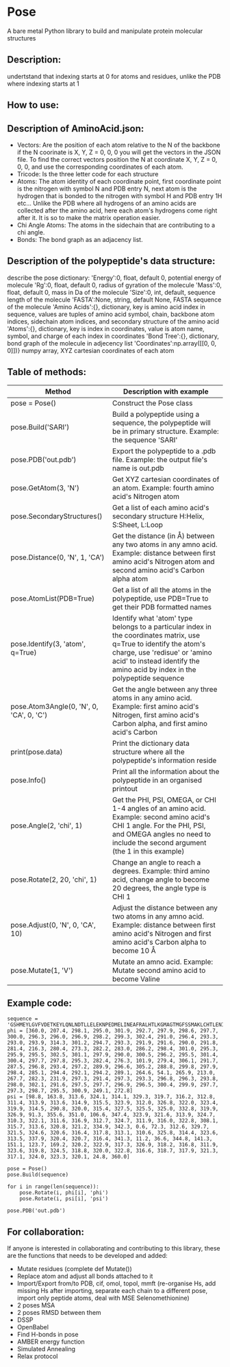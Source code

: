 # Pose
A bare metal Python library to build and manipulate protein molecular structures

## Description:
undertstand that indexing starts at 0 for atoms and residues, unlike the PDB where indexing starts at 1












## How to use:


## Description of AminoAcid.json:
* Vectors: Are the position of each atom relative to the N of the backbone
	if the N coorinate is X, Y, Z = 0, 0, 0 you will get the vectors in the
	JSON file. To find the correct vectors position the N at coordinate
	X, Y, Z = 0, 0, 0, and use the corresponding coordinates of each atom.
* Tricode: Is the three letter code for each structure
* Atoms: The atom identity of each coordinate point, first coordinate point
	is the nitrogen with symbol N and PDB entry N, next atom is the hydrogen
	that is bonded to the nitrogen with symbol H and PDB entry 1H etc...
	Unlike the PDB where all hydrogens of an amino acids are collected after
	the amino acid, here each atom's hydrogens come right after it. It is so
	to make the matrix operation easier.
* Chi Angle Atoms: The atoms in the sidechain that are contributing to a
	chi angle.
* Bonds: The bond graph as an adjacency list.



## Description of the polypeptide's data structure:
describe the pose dictionary:
'Energy':0,								float, default 0, potential energy of molecule
'Rg':0,									float, default 0, radius of gyration of the molecule
'Mass':0,								float, default 0, mass in Da of the molecule
'Size':0,								int, default, sequence length of the molecule
'FASTA':None,							string, default None, FASTA sequence of the molecule
'Amino Acids':{},						dictionary, key is amino acid index in sequence, values are tuples of amino acid symbol, chain, backbone atom indices, sidechain atom indices, and secondary structure of the amino acid
'Atoms':{},								dictionary, key is index in coordinates, value is atom name, symbol, and charge of each index in coordinates
'Bond Tree':{},							dictionary, bond graph of the molecule in adjecency list
'Coordinates':np.array([[0, 0, 0]])}	numpy array, XYZ cartesian coordinates of each atom


## Table of methods:
| Method                                  | Description with example |
|-----------------------------------------|--------------------------|
|pose = Pose()                            | Construct the Pose class |
|pose.Build('SARI')                       | Build a polypeptide using a sequence, the polypeptide will be in primary structure. Example: the sequence 'SARI' |
|pose.PDB('out.pdb')                      | Export the polypeptide to a .pdb file. Example: the output file's name is out.pdb |
|pose.GetAtom(3, 'N')                     | Get XYZ cartesian coordinates of an atom. Example: fourth amino acid's Nitrogen atom |
|pose.SecondaryStructures()               | Get a list of each amino acid's secondary structure H:Helix, S:Sheet, L:Loop |
|pose.Distance(0, 'N', 1, 'CA')           | Get the distance (in Å) between any two atoms in any amno acid. Example: distance between first amino acid's Nitrogen atom and second amino acid's Carbon alpha atom |
|pose.AtomList(PDB=True)                  | Get a list of all the atoms in the polypeptide, use PDB=True to get their PDB formatted names |
|pose.Identify(3, 'atom', q=True)         | Identify what 'atom' type belongs to a particular index in the coordinates matrix, use q=True to identify the atom's charge, use 'redisue' or 'amino acid' to instead identify the amino acid by index in the polypeptide sequence |
|pose.Atom3Angle(0, 'N', 0, 'CA', 0, 'C') | Get the angle between any three atoms in any amino acid. Example: first amino acid's Nitrogen, first amino acid's Carbon alpha, and first amino acid's Carbon |
|print(pose.data)                         | Print the dictionary data structure where all the polypeptide's information reside |
|pose.Info()                              | Print all the information about the polypeptide in an organised printout |
|pose.Angle(2, 'chi', 1)                  | Get the PHI, PSI, OMEGA, or CHI 1-4 angles of an amino acid. Example: second amino acid's CHI 1 angle. For the PHI, PSI, and OMEGA angles no need to include the second argument (the 1 in this example) | 
|pose.Rotate(2, 20, 'chi', 1)             | Change an angle to reach a degrees. Example: third amino acid, change angle to become 20 degrees, the angle type is CHI 1 |
|pose.Adjust(0, 'N', 0, 'CA', 10)         | Adjust the distance between any two atoms in any amno acid. Example: distance between first amino acid's Nitrogen and first amino acid's Carbon alpha to become 10 Å |
|pose.Mutate(1, 'V')                      | Mutate an amno acid. Example: Mutate second amino acid to become Valine |

## Example code:
```
sequence = 'GSHMEYLGVFVDETKEYLQNLNDTLLELEKNPEDMELINEAFRALHTLKGMAGTMGFSSMAKLCHTLENILDKARNSEIKITSDLLDKIFAGVDMITRMVDKIVS'
phi = [360.0, 207.4, 298.1, 295.0, 301.9, 292.7, 297.9, 298.6, 297.7, 300.0, 296.3, 296.0, 296.9, 298.2, 299.3, 302.4, 291.0, 296.4, 293.3, 293.0, 293.9, 314.3, 301.2, 294.7, 293.3, 291.9, 291.6, 290.0, 291.8, 281.4, 216.3, 280.4, 273.3, 282.2, 283.0, 286.2, 298.4, 301.0, 295.3, 295.9, 295.5, 302.5, 301.1, 297.9, 290.0, 300.5, 296.2, 295.5, 301.4, 300.4, 297.7, 297.8, 295.3, 282.4, 276.3, 101.9, 279.4, 306.1, 291.7, 287.5, 296.8, 293.4, 297.2, 289.9, 296.6, 305.2, 288.8, 299.8, 297.9, 298.4, 285.1, 294.4, 292.1, 294.2, 289.1, 264.6, 54.1, 265.9, 213.0, 267.7, 282.3, 231.9, 297.3, 291.4, 297.3, 293.3, 296.8, 296.3, 293.8, 298.0, 302.1, 291.6, 297.5, 297.7, 296.9, 296.5, 300.4, 299.9, 297.7, 297.3, 298.7, 295.5, 300.9, 249.1, 272.8]
psi = [98.8, 163.8, 313.6, 324.1, 314.1, 329.3, 319.7, 316.2, 312.8, 311.4, 313.9, 313.6, 314.9, 315.5, 323.9, 312.0, 326.8, 322.0, 323.4, 319.9, 314.5, 290.8, 320.0, 315.4, 327.5, 325.5, 325.0, 332.8, 319.9, 326.9, 91.3, 355.6, 351.0, 106.6, 347.4, 323.9, 321.6, 313.9, 324.7, 310.3, 322.1, 311.6, 316.9, 312.7, 324.7, 311.9, 316.0, 322.8, 308.1, 315.7, 313.6, 320.8, 321.2, 334.9, 342.3, 0.6, 72.3, 312.6, 329.7, 321.5, 324.6, 320.6, 316.4, 317.8, 313.1, 310.6, 325.8, 314.4, 323.6, 313.5, 337.9, 320.4, 320.7, 316.4, 341.3, 11.2, 36.6, 344.8, 141.3, 151.1, 123.7, 169.2, 320.2, 322.9, 317.3, 326.9, 318.2, 316.8, 311.9, 323.6, 319.8, 324.5, 318.8, 320.0, 322.8, 316.6, 318.7, 317.9, 321.3, 317.1, 324.0, 323.3, 320.1, 24.8, 360.0]

pose = Pose()
pose.Build(sequence)

for i in range(len(sequence)):
	pose.Rotate(i, phi[i], 'phi')
	pose.Rotate(i, psi[i], 'psi')

pose.PDB('out.pdb')
```

## For collaboration:
If anyone is interested in collaborating and contributing to this library, these are the functions that needs to be developed and added:
* Mutate residues (complete def Mutate())
* Replace atom and adjust all bonds attached to it
* Import/Export from/to PDB, cif, omol, topol, mmft (re-organise Hs, add missing Hs after importing, separate each chain to a different pose, import only peptide atoms, deal with MSE Selenomethionine)
* 2 poses MSA
* 2 poses RMSD between them
* DSSP
* OpenBabel
* Find H-bonds in pose
* AMBER energy function
* Simulated Annealing
* Relax protocol

